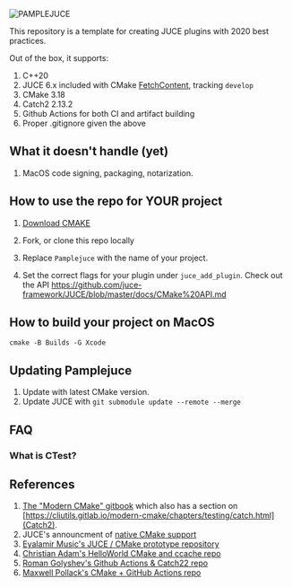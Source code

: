 ![PAMPLEJUCE](pamplejuce.png)

This repository is a template for creating JUCE plugins with 2020 best practices.

Out of the box, it supports:

1. C++20
2. JUCE 6.x included with CMake [FetchContent](https://cmake.org/cmake/help/v3.11/module/FetchContent.html), tracking `develop`
3. CMake 3.18
4. Catch2 2.13.2
5. Github Actions for both CI and artifact building
6. Proper .gitignore given the above

## What it doesn't handle (yet)

1. MacOS code signing, packaging, notarization.

## How to use the repo for YOUR project

1. [Download CMAKE](https://cmake.org/download/)

2. Fork, or clone this repo locally

3. Replace `Pamplejuce` with the name of your project.

4. Set the correct flags for your plugin under `juce_add_plugin`. Check out the API https://github.com/juce-framework/JUCE/blob/master/docs/CMake%20API.md


## How to build your project on MacOS

```
cmake -B Builds -G Xcode
```

## Updating Pamplejuce

1. Update with latest CMake version.
2. Update JUCE with `git submodule update --remote --merge`

## FAQ 

### What is CTest?


## References

1. [The "Modern CMake" gitbook](https://cliutils.gitlab.io/) which also has a section on [https://cliutils.gitlab.io/modern-cmake/chapters/testing/catch.html](Catch2).
2. JUCE's announcment of [native CMake support](https://forum.juce.com/t/native-built-in-cmake-support-in-juce/38700)
3. [Eyalamir Music's JUCE / CMake prototype repository](https://github.com/eyalamirmusic/JUCECmakeRepoPrototype)
4. [Christian Adam's HelloWorld CMake and ccache repo](https://github.com/cristianadam/HelloWorld)
5. [Roman Golyshev's Github Actions & Catch22 repo](https://github.com/fedochet/github-actions-cpp-test)
6. [Maxwell Pollack's CMake + GitHub Actions repo](https://github.com/maxwellpollack/juce-plugin-ci)
